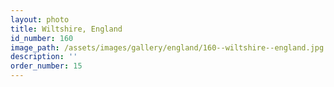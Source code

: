 ```yaml
---
layout: photo
title: Wiltshire, England
id_number: 160
image_path: /assets/images/gallery/england/160--wiltshire--england.jpg
description: ''
order_number: 15
---
```

